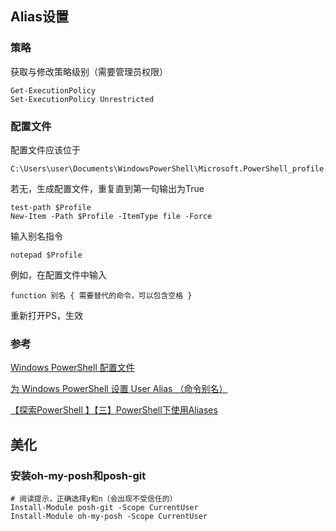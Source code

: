 ## Alias设置

### 策略
获取与修改策略级别（需要管理员权限）
```language
Get-ExecutionPolicy
Set-ExecutionPolicy Unrestricted
```

### 配置文件
配置文件应该位于
```language
C:\Users\user\Documents\WindowsPowerShell\Microsoft.PowerShell_profile.ps1
```

若无，生成配置文件，重复直到第一句输出为True
```language
test-path $Profile
New-Item -Path $Profile -ItemType file -Force
```
输入别名指令
```language
notepad $Profile
```
例如，在配置文件中输入
```language
function 别名 { 需要替代的命令，可以包含空格 }
```
重新打开PS，生效

### 参考
[Windows PowerShell 配置文件](https://forsenergy.com/zh-cn/windowspowershellhelp/html/9c82251c-6f0d-416a-9c3c-77838218531b.htm)

[为 Windows PowerShell 设置 User Alias （命令别名）](https://blog.vvzero.com/2019/07/22/set-user-alias-for-windows-PowerShell/)

[【探索PowerShell 】【三】PowerShell下使用Aliases](https://blog.51cto.com/marui/290067)

## 美化

### 安装oh-my-posh和posh-git
```language
# 阅读提示，正确选择y和n（会出现不受信任的）
Install-Module posh-git -Scope CurrentUser
Install-Module oh-my-posh -Scope CurrentUser

```


